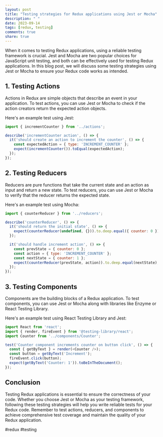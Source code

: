 ```yaml
---
layout: post
title: "Testing strategies for Redux applications using Jest or Mocha"
description: " "
date: 2023-09-14
tags: [redux, testing]
comments: true
share: true
---
```


When it comes to testing Redux applications, using a reliable testing framework is crucial. Jest and Mocha are two popular choices for JavaScript unit testing, and both can be effectively used for testing Redux applications. In this blog post, we will discuss some testing strategies using Jest or Mocha to ensure your Redux code works as intended.

## 1. Testing Actions

Actions in Redux are simple objects that describe an event in your application. To test actions, you can use Jest or Mocha to check if the action creators return the expected action objects.

Here's an example test using Jest:

```javascript
import { incrementCounter } from '../actions';

describe('incrementCounter action', () => {
  it('should create an action to increment the counter', () => {
    const expectedAction = { type: 'INCREMENT_COUNTER' };
    expect(incrementCounter()).toEqual(expectedAction);
  });
});
```

## 2. Testing Reducers

Reducers are pure functions that take the current state and an action as input and return a new state. To test reducers, you can use Jest or Mocha to verify that the reducer returns the expected state.

Here's an example test using Mocha:

```javascript
import { counterReducer } from '../reducers';

describe('counterReducer', () => {
  it('should return the initial state', () => {
    expect(counterReducer(undefined, {})).to.deep.equal({ counter: 0 });
  });

  it('should handle increment action', () => {
    const prevState = { counter: 0 };
    const action = { type: 'INCREMENT_COUNTER' };
    const nextState = { counter: 1 };
    expect(counterReducer(prevState, action)).to.deep.equal(nextState);
  });
});
```

## 3. Testing Components

Components are the building blocks of a Redux application. To test components, you can use Jest or Mocha along with libraries like Enzyme or React Testing Library.

Here's an example test using React Testing Library and Jest:

```javascript
import React from 'react';
import { render, fireEvent } from '@testing-library/react';
import Counter from '../components/Counter';

test('Counter component increments counter on button click', () => {
  const { getByText } = render(<Counter />);
  const button = getByText('Increment');
  fireEvent.click(button);
  expect(getByText('Counter: 1')).toBeInTheDocument();
});
```

## Conclusion

Testing Redux applications is essential to ensure the correctness of your code. Whether you choose Jest or Mocha as your testing framework, following these testing strategies will help you write reliable tests for your Redux code. Remember to test actions, reducers, and components to achieve comprehensive test coverage and maintain the quality of your Redux application.

#redux #testing